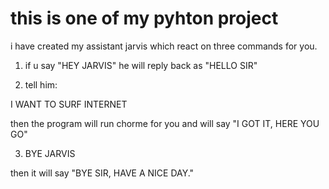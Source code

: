 # this is one of my pyhton project 

i have created my assistant jarvis which react on three commands for you.
1. if u say "HEY JARVIS"
   he will reply back as "HELLO SIR"

2. tell him:

 I WANT TO SURF INTERNET

then the program will  run chorme for you and will say "I GOT IT, HERE YOU GO"

3. BYE JARVIS

then it will say "BYE SIR, HAVE A NICE DAY."
